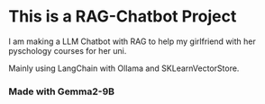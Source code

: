 # This is a RAG-Chatbot Project

I am making a LLM Chatbot with RAG to help my girlfriend with her pyschology courses for her uni.

Mainly using LangChain with Ollama and SKLearnVectorStore. 

### Made with Gemma2-9B
